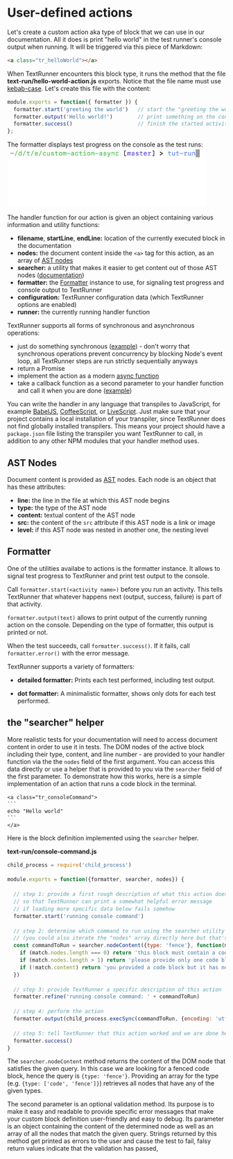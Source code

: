 # User-defined actions

Let's create a custom action aka type of block that we can use in our documentation.
All it does is print "hello world" in the test runner's console output when running.
It will be triggered via this piece of Markdown:

<a class="tr_createMarkdownFile">

```html
<a class="tr_helloWorld"></a>
```
</a>

When TextRunner encounters this block type,
it runs the method that the file <a class="tr_createFile">__text-run/hello-world-action.js__ exports.
Notice that the file name must use [kebab-case](http://wiki.c2.com/?KebabCase).
Let's create this file with the content:

```javascript
module.exports = function({ formatter }) {
  formatter.start('greeting the world')   // start the "greeting the world" activity type
  formatter.output('Hello world!')        // print something on the console
  formatter.success()                     // finish the started activity
};
```

</a>

<a class="tr_runTextrun">
The formatter displays test progress on the console as the test runs:
</a>

<img src="documentation/async.gif" width="460" height="134" alt="output demonstration">

The handler function for our action is given an object containing various information and utility functions:

<!-- TODO: check this by creating a custom action that lists the arguments given to it -->
* __filename__, __startLine__, __endLine:__ location of the currently executed block in the documentation
* __nodes:__ the document content inside the `<a>` tag for this action,
  as an array of [AST nodes](#ast-nodes)
* __searcher:__ a utility that makes it easier to get content out of those AST nodes ([documentation](#the-searcher-helper))
* __formatter:__ the [Formatter](#formatter) instance to use, for signaling test progress and console output to TextRunner
* __configuration:__ TextRunner configuration data (which TextRunner options are enabled)
* __runner:__ the currently running handler function

TextRunner supports all forms of synchronous and asynchronous operations:
* just do something synchronous ([example](examples/custom-action-sync)) -
  don't worry that synchronous operations prevent concurrency by blocking Node's event loop,
  all TextRunner steps are run strictly sequentially anyways
* return a Promise  <!-- TODO: example -->
* implement the action as a modern
  [async function](https://developer.mozilla.org/en-US/docs/Web/JavaScript/Reference/Statements/async_function)
  <!-- TODO: example -->
* take a callback function as a second parameter to your handler function and call it when you are done
  ([example](examples/custom-action-async))

You can write the handler in any language that transpiles to JavaScript,
for example [BabelJS](https://babeljs.io),
[CoffeeScript](http://coffeescript.org),
or [LiveScript](http://livescript.net).
Just make sure that your project contains a local installation of your transpiler,
since TextRunner does not find globally installed transpilers.
This means your project should have a `package.json` file listing the transpiler you want TextRunner to call,
in addition to any other NPM modules that your handler method uses.


## AST Nodes

Document content is provided as [AST](https://en.wikipedia.org/wiki/Abstract_syntax_tree) nodes.
Each node is an object that has these attributes:
* __line:__ the line in the file at which this AST node begins
* __type:__ the type of the AST node
* __content:__ textual content of the AST node
* __src:__ the content of the `src` attribute if this AST node is a link or image
* __level:__ if this AST node was nested in another one, the nesting level


## Formatter

One of the utilities availabe to actions is the formatter instance.
It allows to signal test progress to TextRunner and print test output to the console.

Call `formatter.start(<activity name>)` before you run an activity.
This tells TextRunner that whatever happens next (output, success, failure) is part of that activity.

`formatter.output(text)` allows to print output of the currently running action
on the console. Depending on the type of formatter, this output is printed or not.

When the test succeeds, call `formatter.success()`.
If it fails, call `formatter.error()` with the error message.

TextRunner supports a variety of formatters:

* __detailed formatter:__
  Prints each test performed, including test output.

* __dot formatter:__
  A minimalistic formatter, shows only dots for each test performed.


## the "searcher" helper

More realistic tests for your documentation
will need to access document content
in order to use it in tests.
The DOM nodes of the active block
including their type, content, and line number -
are provided to your handler function
via the the `nodes` field of the first argument.
You can access this data directly
or use a helper that is provided to you via the `searcher` field of the first parameter.
To demonstrate how this works,
here is a simple implementation of an action that runs a code block in the terminal.

<a class="tr_createMarkdownFile">

```
<a class="tr_consoleCommand">
`​``
echo "Hello world"
`​``
</a>
```
</a>

Here is the block definition implemented using the `searcher` helper.

<a class="tr_createFile">

__text-run/console-command.js__
```javascript
child_process = require('child_process')

module.exports = function({formatter, searcher, nodes}) {

  // step 1: provide a first rough description of what this action does,
  // so that TextRunner can print a somewhat helpful error message
  // if loading more specific data below fails somehow
  formatter.start('running console command')

  // step 2: determine which command to run using the searcher utility
  // (you could also iterate the "nodes" array directly here but that's more cumbersome)
  const commandToRun = searcher.nodeContent({type: 'fence'}, function(match) {
    if (match.nodes.length === 0) return 'this block must contain a code block with the command to run'
    if (match.nodes.length > 1) return 'please provide only one code block'
    if (!match.content) return 'you provided a code block but it has no content'
  })

  // step 3: provide TextRunner a specific description of this action
  formatter.refine('running console command: ' + commandToRun)

  // step 4: perform the action
  formatter.output(child_process.execSync(commandToRun, {encoding: 'utf8'}))

  // step 5: tell TextRunner that this action worked and we are done here
  formatter.success()
}
```
</a>

<a class="tr_runTextrun"></a>

The `searcher.nodeContent` method returns the content of the DOM node
that satisfies the given query.
In this case we are looking for a fenced code block,
hence the query is `{type: 'fence'}`.
Providing an array for the type (e.g. `{type: ['code', 'fence']}`)
retrieves all nodes that have any of the given types.

The second parameter is an optional validation method.
Its purpose is to make it easy and readable to provide specific error messages
that make your custom block definition user-friendly and easy to debug.
Its parameter is an object containing the content of the determined node
as well as an array of all the nodes that match the given query.
Strings returned by this method get printed as errors to the user and cause the test to fail,
falsy return values indicate that the validation has passed,
